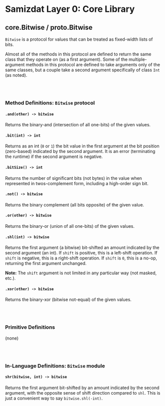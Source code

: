 Samizdat Layer 0: Core Library
==============================

core.Bitwise / proto.Bitwise
----------------------------

`Bitwise` is a protocol for values that can be treated as fixed-width
lists of bits.

Almost all of the methods in this protocol are defined to return the same
class that they operate on (as a first argument). Some of the multiple-argument
methods in this protocol are defined to take arguments only of the same
classes, but a couple take a second argument specifically of class `Int`
(as noted).


<br><br>
### Method Definitions: `Bitwise` protocol

#### `.and(other) -> bitwise`

Returns the binary-and (intersection of all one-bits) of the given values.

#### `.bit(int) -> int`

Returns as an int (`0` or `1`) the bit value in the first
argument at the bit position (zero-based) indicated by the second
argument. It is an error (terminating the runtime) if the second
argument is negative.

#### `.bitSize() -> int`

Returns the number of significant bits (not bytes) in
the value when represented in twos-complement form, including a
high-order sign bit.

#### `.not() -> bitwise`

Returns the binary complement (all bits opposite) of the given value.

#### `.or(other) -> bitwise`

Returns the binary-or (union of all one-bits) of the given values.

#### `.shl(int) -> bitwise`

Returns the first argument (a bitwise) bit-shifted an amount indicated
by the second argument (an int). If `shift` is positive, this
is a left-shift operation. If `shift` is negative, this is a right-shift
operation. If `shift` is `0`, this is a no-op, returning the first
argument unchanged.

**Note:** The `shift` argument is not limited in any particular way (not
masked, etc.).

#### `.xor(other) -> bitwise`

Returns the binary-xor (bitwise not-equal) of the given values.


<br><br>
### Primitive Definitions

(none)


<br><br>
### In-Language Definitions: `Bitwise` module

#### `shr(bitwise, int) -> bitwise`

Returns the first argument bit-shifted by an amount indicated by the
second argument, with the opposite sense of shift direction compared
to `shl`. This is just a convenient way to say `bitwise.shl(-int)`.
